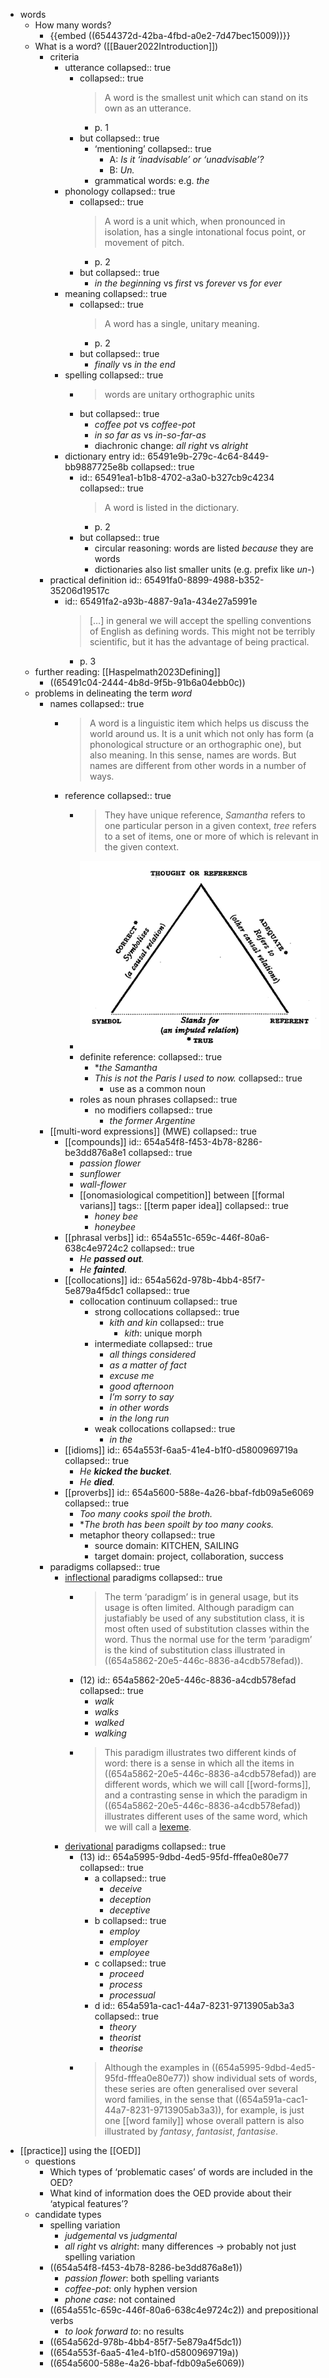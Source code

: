 - words
	- How many words?
		- {{embed ((6544372d-42ba-4fbd-a0e2-7d47bec15009))}}
	- What is a word? ([[Bauer2022Introduction]])
		- criteria
			- utterance
			  collapsed:: true
				- collapsed:: true
				  > A word is the smallest unit which can stand on its own as an utterance.
					- p. 1
				- but
				  collapsed:: true
					- ‘mentioning’
					  collapsed:: true
						- A: *Is it ‘inadvisable’ or ‘unadvisable’?*
						- B: *Un.*
					- grammatical words: e.g. *the*
			- phonology
			  collapsed:: true
				- collapsed:: true
				  > A word is a unit which, when pronounced in isolation, has a single intonational focus point, or movement of pitch.
					- p. 2
				- but
				  collapsed:: true
					- *in the beginning* vs *first* vs *forever* vs *for ever*
			- meaning
			  collapsed:: true
				- collapsed:: true
				  > A word has a single, unitary meaning.
					- p. 2
				- but
				  collapsed:: true
					- *finally* vs *in the end*
			- spelling
			  collapsed:: true
				- > words are unitary orthographic units
				- but
				  collapsed:: true
					- *coffee pot* vs *coffee-pot*
					- *in so far as* vs *in-so-far-as*
					- diachronic change: *all right* vs *alright*
			- dictionary entry
			  id:: 65491e9b-279c-4c64-8449-bb9887725e8b
			  collapsed:: true
				- id:: 65491ea1-b1b8-4702-a3a0-b327cb9c4234
				  collapsed:: true
				  > A word is listed in the dictionary.
					- p. 2
				- but
				  collapsed:: true
					- circular reasoning: words are listed *because* they are words
					- dictionaries also list smaller units (e.g. prefix like *un-*)
		- practical definition
		  id:: 65491fa0-8899-4988-b352-35206d19517c
			- id:: 65491fa2-a93b-4887-9a1a-434e27a5991e
			  > […] in general we will accept the spelling conventions of English as defining words. This might not be terribly scientific, but it has the advantage of being practical.
				- p. 3
	- further reading: [[Haspelmath2023Defining]]
		- ((65491c04-2444-4b8d-9f5b-91b6a04ebb0c))
	- problems in delineating the term *word*
		- names
		  collapsed:: true
			- > A word is a linguistic item which helps us discuss the world around us. It is a unit which not only has form (a phonological structure or an orthographic one), but also meaning. In this sense, names are words. But names are different from other words in a number of ways.
			- reference
			  collapsed:: true
				- > They have unique reference, *Samantha* refers to one particular person in a given context, *tree* refers to a set of items, one or more of which is relevant in the given context.
				- ![image.png](../assets/image_1698949528283_0.png)
				- definite reference:
				  collapsed:: true
					- **the Samantha*
					- *This is not the Paris I used to now.*
					  collapsed:: true
						- use as a common noun
				- roles as noun phrases
				  collapsed:: true
					- no modifiers
					  collapsed:: true
						- *the former Argentine*
		- [[multi-word expressions]] (MWE)
		  collapsed:: true
			- [[compounds]]
			  id:: 654a54f8-f453-4b78-8286-be3dd876a8e1
			  collapsed:: true
				- *passion flower*
				- *sunflower*
				- *wall-flower*
				- [[onomasiological competition]] between [[formal varians]]
				  tags:: [[term paper idea]]
				  collapsed:: true
					- *honey bee*
					- *honeybee*
			- [[phrasal verbs]]
			  id:: 654a551c-659c-446f-80a6-638c4e9724c2
			  collapsed:: true
				- *He __passed out__.*
				- *He __fainted__.*
			- [[collocations]]
			  id:: 654a562d-978b-4bb4-85f7-5e879a4f5dc1
			  collapsed:: true
				- collocation continuum
				  collapsed:: true
					- strong collocations
					  collapsed:: true
						- *kith and kin*
						  collapsed:: true
							- *kith*: unique morph
					- intermediate
					  collapsed:: true
						- *all things considered*
						- *as a matter of fact*
						- *excuse me*
						- *good afternoon*
						- *I’m sorry to say*
						- *in other words*
						- *in the long run*
					- weak collocations
					  collapsed:: true
						- *in the*
			- [[idioms]]
			  id:: 654a553f-6aa5-41e4-b1f0-d5800969719a
			  collapsed:: true
				- *He __kicked the bucket__.*
				- *He __died__.*
			- [[proverbs]]
			  id:: 654a5600-588e-4a26-bbaf-fdb09a5e6069
			  collapsed:: true
				- *Too many cooks spoil the broth.*
				- **The broth has been spoilt by too many cooks.*
				- metaphor theory
				  collapsed:: true
					- source domain: KITCHEN, SAILING
					- target domain: project, collaboration, success
		- paradigms
		  collapsed:: true
			- [inflectional]([[inflection]]) paradigms
			  collapsed:: true
				- > The term ‘paradigm’ is in general usage, but its usage is often limited. Although paradigm can justafiably be used of any substitution class, it is most often used of substitution classes within the word. Thus the normal use for the term ‘paradigm’ is the kind of substitution class illustrated in ((654a5862-20e5-446c-8836-a4cdb578efad)).
				- (12)
				  id:: 654a5862-20e5-446c-8836-a4cdb578efad
				  collapsed:: true
					- *walk*
					- *walks*
					- *walked*
					- *walking*
				- > This paradigm illustrates two different kinds of word: there is a sense in which all the items in ((654a5862-20e5-446c-8836-a4cdb578efad)) are different words, which we will call [[word-forms]], and a contrasting sense in which the paradigm in ((654a5862-20e5-446c-8836-a4cdb578efad)) illustrates different uses of the same word, which we will call a [lexeme]([[lexemes]]).
			- [derivational]([[derivation]]) paradigms
			  collapsed:: true
				- (13)
				  id:: 654a5995-9dbd-4ed5-95fd-fffea0e80e77
				  collapsed:: true
					- a
					  collapsed:: true
						- *deceive*
						- *deception*
						- *deceptive*
					- b
					  collapsed:: true
						- *employ*
						- *employer*
						- *employee*
					- c
					  collapsed:: true
						- *proceed*
						- *process*
						- *processual*
					- d
					  id:: 654a591a-cac1-44a7-8231-9713905ab3a3
					  collapsed:: true
						- *theory*
						- *theorist*
						- *theorise*
				- > Although the examples in ((654a5995-9dbd-4ed5-95fd-fffea0e80e77)) show individual sets of words, these series are often generalised over several word families, in the sense that ((654a591a-cac1-44a7-8231-9713905ab3a3)), for example, is just one [[word family]] whose overall pattern is also illustrated by *fantasy*, *fantasist*, *fantasise*.
- [[practice]] using the [[OED]]
	- questions
		- Which types of ‘problematic cases’ of words are included in the OED?
		- What kind of information does the OED provide about their ‘atypical features’?
	- candidate types
		- spelling variation
			- *judgemental* vs *judgmental*
			- *all right* vs *alright*: many differences → probably not just spelling variation
		- ((654a54f8-f453-4b78-8286-be3dd876a8e1))
			- *passion flower*: both spelling variants
			- *coffee-pot*: only hyphen version
			- *phone case*: not contained
		- ((654a551c-659c-446f-80a6-638c4e9724c2)) and prepositional verbs
			- *to look forward to*: no results
		- ((654a562d-978b-4bb4-85f7-5e879a4f5dc1))
		- ((654a553f-6aa5-41e4-b1f0-d5800969719a))
		- ((654a5600-588e-4a26-bbaf-fdb09a5e6069))